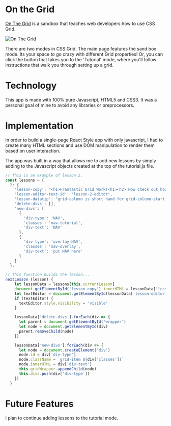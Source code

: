 # On the Grid 
[On The Grid](https://ericwindmill.github.io/on-the-grid/) is a sandbox that teaches web developers how to use CSS Grid.

![On The Grid](http://res.cloudinary.com/ericwindmill/image/upload/c_scale,w_1000/v1496430370/Screen_Shot_2017-06-02_at_12.04.35_PM_osnafz.png)

There are two modes in CSS Grid. The main page features the sand box mode. Its your space to go crazy with different Grid properties! Or, you can click the button that takes you to the 'Tutorial' mode, where you'll follow instructions that walk you through setting up a grid.

# Technology
This app is made with 100% pure Javascript, HTML5 and CSS3. It was a personal goal of mine to avoid any libraries or preprocessors.

# Implementation
In order to build a single-page React Style app with only javascript, I had to create many HTML sections and use DOM manipulation to render them based on user interaction.

The app was built in a way that allows me to add new lessons by simply adding to the Javascript objects created at the top of the tutorial.js file.



```javascript
// This is an example of lesson 2.
const lessons = {
  2: {
    'lesson-copy': "<h1>Frantastic Grid Work!<h1><h2> Now check out how easy it is to overlay items!</h2><br>Grid items can easily be laid over other items, so long as they're established later in the HTML. Test it it out by putting that Nav Bar where it belongs.",
    'lesson-editor-text-id': 'lesson-2-editor',
    'lesson-datatip': "grid-column is short hand for grid-column-start / grid-column-end. It takes two inputs like so: ' x / y'.&#010; &#010; Bonus: You can try '1 / span 2' rather than '1 / 3'.'",
    'delete-divs': [],
    'new-divs': [
      {
        'div-type': 'NAV',
        'classes': 'nav-tutorial',
        'div-text': 'NAV'
      },
      {
        'div-type': 'overlay-NAV',
        'classes': 'nav-overlay',
        'div-text': 'put NAV here'
      }
    ]
  },
```

```javascript
// This function builds the lesson... 
nextLesson (lesson) {
    let lessonData = lessons[this.currentLesson]
    document.getElementById('lesson-copy').innerHTML = lessonData['lesson-copy']
    let textEditor = document.getElementById(lessonData['lesson-editor-text-id']) || ''
    if (textEditor) {
      textEditor.style.visibility = 'visible'
    }

    lessonData['delete-divs'].forEach(div => {
      let parent = document.getElementById('wrapper')
      let node = document.getElementById(div)
      parent.removeChild(node)
    })

    lessonData['new-divs'].forEach(div => {
      let node = document.createElement('div')
      node.id = div['div-type']
      node.className = `grid-item ${div['classes']}`
      node.innerHTML = div['div-text']
      this.gridWrapper.appendChild(node)
      this.divs.push(div['div-type'])
    })
  }
```



# Future Features
I plan to continue adding lessons to the tutorial mode.